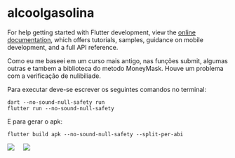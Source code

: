 # alcoolgasolina


For help getting started with Flutter development, view the
[online documentation](https://docs.flutter.dev/), which offers tutorials,
samples, guidance on mobile development, and a full API reference.




Como eu me baseei em um curso mais antigo, nas funções submit, algumas outras e tambem a biblioteca do metodo MoneyMask. Houve um problema com a verificação de nulibiliade.

Para executar deve-se escrever os seguintes comandos no terminal:

```
dart --no-sound-null-safety run      
flutter run --no-sound-null-safety
```

E para gerar o apk:
```
flutter build apk --no-sound-null-safety --split-per-abi
```


<div style="display: flex;">
   <img src="https://user-images.githubusercontent.com/73401043/224554752-15fa0e7d-46d8-4fb6-9e5a-e7f23579feaa.jpg" style="margin-right: 10px; max-width: 50%;"/>
   <img src="https://user-images.githubusercontent.com/73401043/224554756-cc5de381-bc67-4038-b1e3-88b182892eb2.jpg" style="margin-left: 10px; max-width: 50%;"/>
</div>

